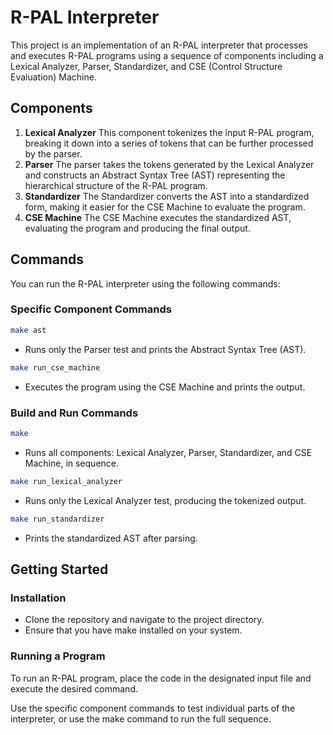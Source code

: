 # R-PAL Interpreter
This project is an implementation of an R-PAL interpreter that processes and executes R-PAL programs using a sequence of components including a Lexical Analyzer, Parser, Standardizer, and CSE (Control Structure Evaluation) Machine.

## Components
1. **Lexical Analyzer**
This component tokenizes the input R-PAL program, breaking it down into a series of tokens that can be further processed by the parser.
2. **Parser**
The parser takes the tokens generated by the Lexical Analyzer and constructs an Abstract Syntax Tree (AST) representing the hierarchical structure of the R-PAL program.
3. **Standardizer**
The Standardizer converts the AST into a standardized form, making it easier for the CSE Machine to evaluate the program.
4. **CSE Machine**
The CSE Machine executes the standardized AST, evaluating the program and producing the final output.

## Commands
You can run the R-PAL interpreter using the following commands:

### Specific Component Commands
```bash
make ast
```
- Runs only the Parser test and prints the Abstract Syntax Tree (AST).
```bash
make run_cse_machine
```

- Executes the program using the CSE Machine and prints the output.

### Build and Run Commands
```bash
make
```

- Runs all components: Lexical Analyzer, Parser, Standardizer, and CSE Machine, in sequence.
```bash
make run_lexical_analyzer
```
- Runs only the Lexical Analyzer test, producing the tokenized output.

```bash
make run_standardizer
```

- Prints the standardized AST after parsing.

## Getting Started
### Installation

- Clone the repository and navigate to the project directory.
- Ensure that you have make installed on your system.
### Running a Program

To run an R-PAL program, place the code in the designated input file and execute the desired command.

Use the specific component commands to test individual parts of the interpreter, or use the make command to run the full sequence.